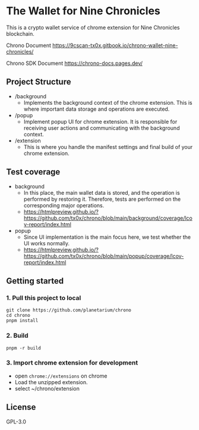 # The Wallet for Nine Chronicles
This is a crypto wallet service of chrome extension for Nine Chronicles blockchain.

Chrono Document
https://9cscan-tx0x.gitbook.io/chrono-wallet-nine-chronicles/

Chrono SDK Document
https://chrono-docs.pages.dev/

## Project Structure

- /background
  - Implements the background context of the chrome extension. This is where important data storage and operations are executed.
- /popup
  - Implement popup UI for chrome extension. It is responsible for receiving user actions and communicating with the background context.
- /extension
  - This is where you handle the manifest settings and final build of your chrome extension.

## Test coverage
- background
  - In this place, the main wallet data is stored, and the operation is performed by restoring it. Therefore, tests are performed on the corresponding major operations.
  - https://htmlpreview.github.io/?https://github.com/tx0x/chrono/blob/main/background/coverage/lcov-report/index.html
- popup
  - Since UI implementation is the main focus here, we test whether the UI works normally.
  - https://htmlpreview.github.io/?https://github.com/tx0x/chrono/blob/main/popup/coverage/lcov-report/index.html

## Getting started

### 1. Pull this project to local

```
git clone https://github.com/planetarium/chrono
cd chrono
pnpm install
```

### 2. Build

```
pnpm -r build
```

### 3. Import chrome extension for development

- open `chrome://extensions` on chrome
- Load the unzipped extension.
- select ~/chrono/extension

## License

GPL-3.0
